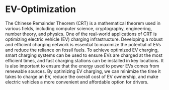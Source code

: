 # EV-Optimization
The Chinese Remainder Theorem (CRT) is a mathematical
theorem used in various fields, including computer
science, cryptography, engineering, number theory, and physics.
One of the real-world applications of CRT is optimizing electric
vehicle (EV) charging infrastructure. Developing a robust and
efficient charging network is essential to maximize the potential of
EVs and reduce the reliance on fossil fuels. To achieve optimized
EV charging, smart charging systems can be used to ensure EVs
are charged at the most efficient times, and fast charging stations
can be installed in key locations. It is also important to ensure
that the energy used to power EVs comes from renewable sources.
By optimizing EV charging, we can minimize the time it takes
to charge an EV, reduce the overall cost of EV ownership, and
make electric vehicles a more convenient and affordable option
for drivers.
